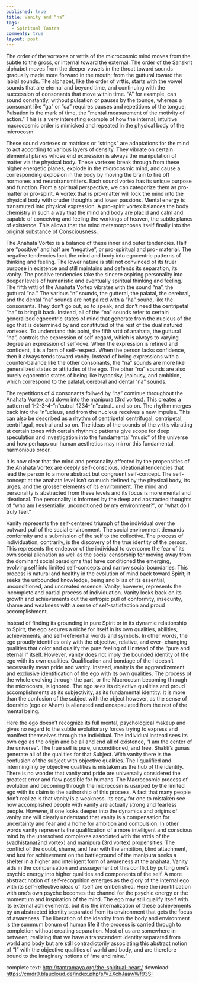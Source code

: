 ```yaml
---
published: true
title: Vanity and “na”
tags: 
  - Spiritual Tantra
comments: true
layout: post
---
```






The order of the vortexes or vrttis of the microcosmic mind moves from the subtle to the gross, or internal toward the external. The order of the Sanskrit alphabet moves from the deeper vowels in the throat toward sounds gradually made more forward in the mouth; from the guttural toward the labial sounds. The alphabet, like the order of vrttis, starts with the vowel sounds that are eternal and beyond time, and continuing with the succession of consonants that move within time. “A” for example, can sound constantly, without pulsation or pauses by the tounge, whereas a consonant like “ga” or “ca” requires pauses and repetitions of the tongue. Pulsation is the mark of time, the “mental measurement of the motivity of action.” This is a very interesting example of how the internal, intuitive macrocosmic order is mimicked and repeated in the physical body of the microcosm.

These sound vortexes or matrices or “strings” are adaptations for the mind to act according to various layers of density. They vibrate on certain elemental planes whose end expression is always the manipulation of matter via the physical body. These vortexes break through from these higher energetic planes, explode in the microcosmic mind, and cause a corresponding explosion in the body by moving the brain to fire off hormones and neurotransmitters. Each sound vortex has its unique purpose and function. From a spiritual perspective, we can categorize them as pro-matter or pro-spirit. A vortex that is pro-matter will lock the mind into the physical body with cruder thoughts and lower passions. Mental energy is transmuted into physical expression. A pro-spirit vortex balances the body chemistry in such a way that the mind and body are placid and calm and capable of conceiving and feeling the workings of heaven, the subtle planes of existence. This allows that the mind metamorphoses itself finally into the original substance of Consciousness.

The Anahata Vortex is a balance of these inner and outer tendencies. Half are “positive” and half are “negative”, or pro-spiritual and pro- material. The negative tendencies lock the mind and body into egocentric patterns of thinking and feeling. The lower nature is still not convinced of its truer purpose in existence and still maintains and defends its separation, its vanity. The positive tendencies take the sincere aspiring personality into deeper levels of humanistic and eventually spiritual thinking and feeling. The fifth vrtti of the Anahata Vortex vibrates with the sound “na”, the guttural “na.” The various “n” sounds, the gutteral, the palatal, the cerebral, and the dental “na” sounds are not paired with a “ha” sound, like the consonants. They don’t go out, so to speak, and don’t need the centripetal “ha” to bring it back. Instead, all of the “na” sounds refer to certain generalized egocentric states of mind that generate from the nucleus of the ego that is determined by and constituted of the rest of the dual natured vortexes. To understand this point, the fifth vrtti of anahata, the guttural “na”, controls the expression of self-regard, which is always to varying degree an expression of self-love. When the expression is refined and confident, it is a form of self-respect. When the person lacks confidence, then it always tends toward vanity. Instead of being expressions with a counter-balance like the other consonants, the “na” sounds are more like generalized states or attitudes of the ego. The other “na” sounds are also purely egocentric states of being like hypocrisy, jealousy, and ambition, which correspond to the palatal, cerebral and dental “na” sounds.

The repetitions of 4 consonants follwed by “na” continue throughout the Anahata Vortex and down into the manipura (3rd vortex). This creates a pattern of 1-2-3-4-”n”eutral-1234-”n”eutral…and so on. The rhythm merges back into the “n”ucleus, and from the nucleus receives a new impulse. This can also be described as a rhythm of centripetal centrifugal, centripetal, centrifugal, neutral and so on. The ideas of the sounds of the vrttis vibrating at certain tones with certain rhythmic patterns give scope for deep speculation and investigation into the fundamental “music” of the universe and how perhaps our human aesthetics may mirror this fundamental, harmonious order.

It is now clear that the mind and personality affected by the propensities of the Anahata Vortex are deeply self-conscious, ideational tendencies that lead the person to a more abstract but congruent self-concept. The self- concept at the anahata level isn’t so much defined by the physical body, its urges, and the grosser elements of its environment. The mind and personality is abstracted from these levels and its focus is more mental and ideational. The personality is informed by the deep and abstracted thoughts of “who am I essentially, unconditioned by my environment?”, or “what do I truly feel.”

Vanity represents the self-centered triumph of the individual over the outward pull of the social environment. The social environment demands conformity and a submission of the self to the collective. The process of individuation, contrarily, is the discovery of the true identity of the person. This represents the endeavor of the individual to overcome the fear of its own social alienation as well as the social censorship for moving away from the dominant social paradigms that have conditioned the emerging, evolving self into limited self-concepts and narrow social boundaries. This process is natural and healthy in the evolution of mind back toward Spirit; it seeks the unbounded knowledge, being and bliss of its essential, unconditioned, and uncreated essence. Vanity, however, represents the incomplete and partial process of individuation. Vanity looks back on its growth and achievements out the entropic pull of conformity, insecurity, shame and weakness with a sense of self-satisfaction and proud accomplishment.

Instead of finding its grounding in pure Spirit or in its dynamic relationship to Spirit, the ego secures a niche for itself in its own qualities, abilities, achievements, and self-referential words and symbols. In other words, the ego proudly identifies only with the objective, relative, and ever- changing qualities that color and qualify the pure feeling of I instead of the “pure and eternal I” itself. However, vanity does not imply the bounded identity of the ego with its own qualities. Qualification and bondage of the I doesn’t necessarily mean pride and vanity. Instead, vanity is the aggrandizement and exclusive identification of the ego with its own qualities. The process of the whole evolving through the part, or the Macrocosm becoming through the microcosm, is ignored. The ego sees its objective qualities and proud accomplishments as its subjectivity, as its fundamental identity. It is more than the confusion of the subject with the object however, as the sense of doership (ego or Aham) is alienated and encapsulated from the rest of the mental being.

Here the ego doesn’t recognize its full mental, psychological makeup and gives no regard to the subtle evolutionary forces trying to express and manifest themselves through the individual. The individual instead sees its own ego as the origin and be all and end all of existence, “I am the center of the universe”. The true self is pure, unconditioned, and free. Shakti’s gunas generate all of the qualities for that Subject. With vanity there is the confusion of the subject with objective qualities. The I qualified and intermingling by objective qualities is mistaken as the hub of the identity. There is no wonder that vanity and pride are universally considered the greatest error and flaw possible for humans. The Macrocosmic process of evolution and becoming through the microcosm is usurped by the limited ego with its claim to the authorship of this process. A fact that many people don’t realize is that vanity is a weakness. Its easy for one to mistaken see how accomplished people with vanity are actually strong and fearless people. However, if one looks deeper into the dynamics and origins of vanity one will clearly understand that vanity is a compensation for uncertainty and fear and a home for ambition and compulsion. In other words vanity represents the qualification of a more intelligent and conscious mind by the unresolved complexes associated with the vrttis of the svadhistana(2nd vortex) and manipura (3rd vortex) propensities. The conflict of the doubt, shame, and fear with the ambition, blind attachment, and lust for achievement on the battleground of the manipura seeks a shelter in a higher and intelligent form of awareness at the anahata. Vanity aids in the compensation and assuagement of this conflict by putting one’s psychic energy into higher qualities and components of the self. A more abstract notion of self-recognition emerges as the glory of the internal ego with its self-reflective ideas of itself are embellished. Here the identification with one’s own psyche becomes the channel for the psychic energy or the momentum and inspiration of the mind. The ego may still qualify itself with its external achievements, but it is the internalization of these achievements by an abstracted identity separated from its environment that gets the focus of awareness. The liberation of the identity from the body and environment is the summum bonum of human life if the process is carried through to completion without creating separation. Most of us are somewhere in- between; realizing that we have a transcendent identity separated from world and body but are still contradictorily associating this abstract notion of “I” with the objective qualities of world and body, and are therefore bound to the imaginary notions of “me and mine.”

complete text: http://tantramaya.org/the-spiritual-heart/
download:  <a href="https://cmdr0.blaucloud.de/index.php/s/VZXchJaawWf93SI">https://cmdr0.blaucloud.de/index.php/s/VZXchJaawWf93SI</a>